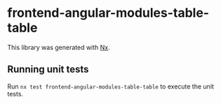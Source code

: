 # frontend-angular-modules-table-table

This library was generated with [Nx](https://nx.dev).

## Running unit tests

Run `nx test frontend-angular-modules-table-table` to execute the unit tests.
